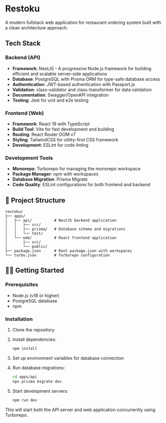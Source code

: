 # Restoku

A modern fullstack web application for restaurant ordering system built with a clean architecture approach.

## Tech Stack

### Backend (API)

- **Framework**: NestJS - A progressive Node.js framework for building efficient and scalable server-side applications
- **Database**: PostgreSQL with Prisma ORM for type-safe database access
- **Authentication**: JWT-based authentication with Passport.js
- **Validation**: class-validator and class-transformer for data validation
- **Documentation**: Swagger/OpenAPI integration
- **Testing**: Jest for unit and e2e testing

### Frontend (Web)

- **Framework**: React 19 with TypeScript
- **Build Tool**: Vite for fast development and building
- **Routing**: React Router DOM v7
- **Styling**: TailwindCSS for utility-first CSS framework
- **Development**: ESLint for code linting

### Development Tools

- **Monorepo**: Turborepo for managing the monorepo workspace
- **Package Manager**: npm with workspaces
- **Database Migration**: Prisma Migrate
- **Code Quality**: ESLint configurations for both frontend and backend

## 📁 Project Structure

```text
restoku/
├── apps/
│   ├── api/          # NestJS backend application
│   │   ├── src/
│   │   ├── prisma/   # Database schema and migrations
│   │   └── test/
│   └── web/          # React frontend application
│       ├── src/
│       └── public/
├── package.json      # Root package.json with workspaces
└── turbo.json        # Turborepo configuration
```

## 🏃‍♂️ Getting Started

### Prerequisites

- Node.js (v18 or higher)
- PostgreSQL database
- npm

### Installation

1. Clone the repository

2. Install dependencies:

   ```bash
   npm install
   ```

3. Set up environment variables for database connection

4. Run database migrations:

   ```bash
   cd apps/api
   npx prisma migrate dev
   ```

5. Start development servers:

   ```bash
   npm run dev
   ```

This will start both the API server and web application concurrently using Turborepo.
